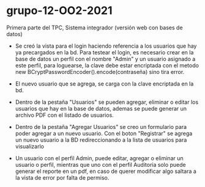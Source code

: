 # grupo-12-OO2-2021
Primera parte del TPC, Sistema integrador (versión web con bases de datos)

- Se creó la vista para el login haciendo referencia a los usuarios que hay ya precargados en la bd. Para testear el login, es necesario crear en la base de datos un perfil con el nombre "Admin" y un usuario asignado a este perfil, 
para loguearse, la clave debe estar encriptada con el metodo new BCryptPasswordEncoder().encode(contraseña) sino tira error.

- El nuevo usuario que se agrega, se carga con la clave encriptada en la bd.

- Dentro de la pestaña "Usuarios" se pueden agregar, eliminar o editar los usuarios que hay en la base de datos, ademas se puede generar un archivo PDF con el listado de usuarios.

- Dentro de la pestaña "Agregar Usuarios" se creo un formulario para poder agregar a un nuevo usuario. Con el boton "Registrar" se agrega un nuevo usuario a la BD redireccionando a la lista de usuarios para visualizarlo
- Un usuario con el perfil Admin, puede editar, agregar o eliminar un usuario o perfil, mientras que uno con el perfil Auditoria solo puede generar el reporte en un pdf, en caso de querer modificar algo saltara a la vista de error por falta de permiso.



